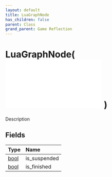 ```yaml
---
layout: default
title: LuaGraphNode
has_children: false
parent: Class
grand_parent: Game Reflection
---
```

# LuaGraphNode( ![ LuaEntityObject ](/game-reflection/classes/lua_entity_object.md) )
Description 

## Fields
| Type | Name |
|:-------------|:--------------|
| [bool](/game-reflection/components/bool.md) | is_suspended |
| [bool](/game-reflection/components/bool.md) | is_finished |

